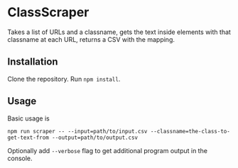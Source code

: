 # ClassScraper
Takes a list of URLs and a classname, gets the text inside elements with that classname at each URL, returns a CSV with the mapping.

## Installation
Clone the repository. Run `npm install`.

## Usage
Basic usage is
```
npm run scraper -- --input=path/to/input.csv --classname=the-class-to-get-text-from --output=path/to/output.csv
```

Optionally add `--verbose` flag to get additional program output in the console.

